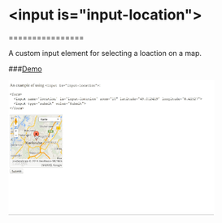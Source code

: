 # &lt;input is="input-location"&gt;
================

A custom input element for selecting a loaction on a map.

###[Demo](http://jupiterrr.github.io/input-location-component/demo.html)

![image](demo.gif)



<!--See the [component page](http://jupiterrr.github.io/input-location-component/demo.html) for more information.

## Getting Started

We've put together a [guide to seed-element](http://www.polymer-project.org/docs/start/reusableelements.html) to help get you rolling.
-->